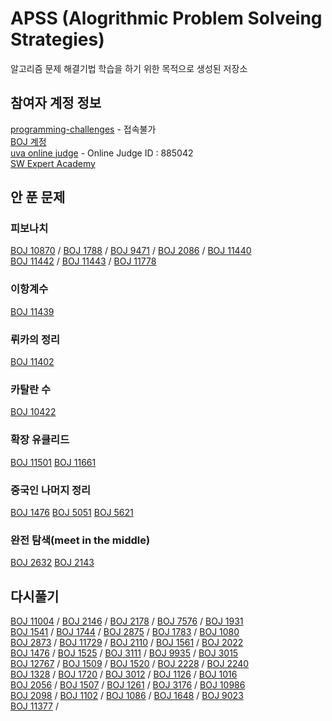 # APSS (Alogrithmic Problem Solveing Strategies)  
알고리즘 문제 해결기법 학습을 하기 위한 목적으로 생성된 저장소

## 참여자 계정 정보
[programming-challenges](http://www.programming-challenges.com/) - 접속불가  
[BOJ 계정](https://www.acmicpc.net/user/lkoiescg2031)  
[uva online judge](https://onlinejudge.org) - Online Judge ID : 885042  
[SW Expert Academy](https://swexpertacademy.com/main/main.do)  
<!--
## 학습정보
* 입출력
* 자료구조 
	* string
	* linked list
	* queue
	* stack
	* deque
	* tree
	* graph
* 수학
* 정렬
* 이분 탐색
* 트리
* 그래프
* 그리디 알고리즘
* 다이나믹 프로그래밍
* 완전 탐색
* BFS
* DFS
-->

## 안 푼 문제

### 피보나치
[BOJ 10870](https://www.acmicpc.net/problem/10870) / [BOJ 1788](https://www.acmicpc.net/problem/1788) / [BOJ 9471](https://www.acmicpc.net/problem/9471) / [BOJ 2086](https://www.acmicpc.net/problem/2086) / [BOJ 11440](https://www.acmicpc.net/problem/11440)  
[BOJ 11442](https://www.acmicpc.net/problem/11442) / [BOJ 11443](https://www.acmicpc.net/problem/11443) / [BOJ 11778](https://www.acmicpc.net/problem/11778)

### 이항계수
[BOJ 11439](https://www.acmicpc.net/problem/11439)

### 뤼카의 정리
[BOJ 11402](https://www.acmicpc.net/problem/11402)

### 카탈란 수
[BOJ 10422](https://www.acmicpc.net/problem/10422)

### 확장 유클리드 
[BOJ 11501](https://www.acmicpc.net/problem/11501)	[BOJ 11661](https://www.acmicpc.net/problem/11661)

### 중국인 나머지 정리
[BOJ 1476](https://www.acmicpc.net/problem/1476)	[BOJ 5051](https://www.acmicpc.net/problem/5051)	[BOJ 5621](https://www.acmicpc.net/problem/5621)

### 완전 탐색(meet in the middle)
[BOJ 2632](https://www.acmicpc.net/problem/2632)	[BOJ 2143](https://www.acmicpc.net/problem/2143)
  
## 다시풀기
[BOJ 11004](https://www.acmicpc.net/problem/11004) / [BOJ 2146](https://www.acmicpc.net/problem/2146) / [BOJ 2178](https://www.acmicpc.net/problem/2178) / [BOJ 7576](https://www.acmicpc.net/problem/7576) / [BOJ 1931](https://www.acmicpc.net/problem/1931)  
[BOJ 1541](https://www.acmicpc.net/problem/1541) / [BOJ 1744](https://www.acmicpc.net/problem/1744) / [BOJ 2875](https://www.acmicpc.net/problem/2875) / [BOJ 1783](https://www.acmicpc.net/problem/1783) / [BOJ 1080](https://www.acmicpc.net/problem/1080)  
[BOJ 2873](https://www.acmicpc.net/problem/2873) / [BOJ 11729](https://www.acmicpc.net/problem/11729) / [BOJ 2110](https://www.acmicpc.net/problem/2110) / [BOJ 1561](https://www.acmicpc.net/problem/1561) / [BOJ 2022](https://www.acmicpc.net/problem/2022)  
[BOJ 1476](https://www.acmicpc.net/problem/1476) / [BOJ 1525](https://www.acmicpc.net/problem/1525) / [BOJ 3111](https://www.acmicpc.net/problem/3111) / [BOJ 9935](https://www.acmicpc.net/problem/9935) / [BOJ 3015](https://www.acmicpc.net/problem/3015)  
[BOJ 12767](https://www.acmicpc.net/problem/12767) / [BOJ 1509](https://www.acmicpc.net/problem/1509) / [BOJ 1520](https://www.acmicpc.net/problem/1520) / [BOJ 2228](https://www.acmicpc.net/problem/2228) / [BOJ 2240](https://www.acmicpc.net/problem/2240)  
[BOJ 1328](https://www.acmicpc.net/problem/1328) / [BOJ 1720](https://www.acmicpc.net/problem/1720) / [BOJ 3012](https://www.acmicpc.net/problem/3012) / [BOJ 1126](https://www.acmicpc.net/problem/1126) / [BOJ 1016](https://www.acmicpc.net/problem/1016)  
[BOJ 2056](https://www.acmicpc.net/problem/2056) / [BOJ 1507](https://www.acmicpc.net/problem/1507) / [BOJ 1261](https://www.acmicpc.net/problem/1261) / [BOJ 3176](https://www.acmicpc.net/problem/3176) / [BOJ 10986](https://www.acmicpc.net/problem/10986)  
[BOJ 2098](https://www.acmicpc.net/problem/2098) / [BOJ 1102](https://www.acmicpc.net/problem/1102) / [BOJ 1086](https://www.acmicpc.net/problem/1086) / [BOJ 1648](https://www.acmicpc.net/problem/1648) / [BOJ 9023](https://www.acmicpc.net/problem/9023)  
[BOJ 11377](https://www.acmicpc.net/problem/113377) / 